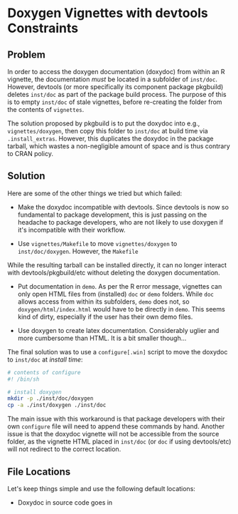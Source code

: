 # Doxygen Vignettes with devtools Constraints

## Problem

In order to access the doxygen documentation (doxydoc) from within an R vignette, the documentation *must* be located in a subfolder of `inst/doc`.  However, devtools (or more specifically its component package pkgbuild) deletes `inst/doc` as part of the package build process.  The purpose of this is to empty `inst/doc` of stale vignettes, before re-creating the folder from the contents of `vignettes`.  

The solution proposed by pkgbuild is to put the doxydoc into e.g., `vignettes/doxygen`, then copy this folder to `inst/doc` at build time via `.install_extras`.  However, this duplicates the doxydoc in the package tarball, which wastes a non-negligible amount of space and is thus contrary to CRAN policy.

## Solution

Here are some of the other things we tried but which failed:

- Make the doxydoc incompatible with devtools.  Since devtools is now so fundamental to package development, this is just passing on the headache to package developers, who are not likely to use doxygen if it's incompatible with their workflow.

- Use `vignettes/Makefile` to move `vignettes/doxygen` to `inst/doc/doxygen`.  However, the `Makefile`

While the resulting tarball can be installed directly, it can no longer interact with devtools/pkgbuild/etc without deleting the doxygen documentation.

- Put documentation in `demo`.  As per the R error message, vignettes can only open HTML files from (installed) `doc` or `demo` folders.  While `doc` allows access from within its subfolders, `demo` does not, so `doxygen/html/index.html` would have to be directly in `demo`.  This seems kind of dirty, especially if the user has their own demo files.

- Use doxygen to create latex documentation.  Considerably uglier and more cumbersome than HTML.  It is a bit smaller though...


The final solution was to use a `configure[.win]` script to move the doxydoc to `inst/doc` at *install time*:
```bash
# contents of configure
#! /bin/sh

# install doxygen
mkdir -p ./inst/doc/doxygen
cp -a ./inst/doxygen ./inst/doc
```
The main issue with this workaround is that package developers with their own `configure` file will need to append these commands by hand.  Another issue is that the doxydoc vignette will not be accessible from the source folder, as the vignette HTML placed in `inst/doc` (or `doc` if using devtools/etc) will not redirect to the correct location.

## File Locations

Let's keep things simple and use the following default locations:

- Doxydoc in source code goes in 
